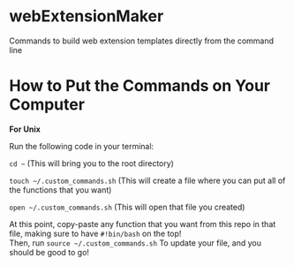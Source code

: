 # webExtensionMaker

Commands to build web extension templates directly from the command line

# How to Put the Commands on Your Computer

<strong>For Unix</strong>

Run the following code in your terminal:

<code>cd ~</code> (This will bring you to the root directory)

<code>touch ~/.custom_commands.sh</code> (This will create a file where you can put all of the functions that you want)

<code>open ~/.custom_commands.sh</code> (This will open that file you created)

At this point, copy-paste any function that you want from this repo in that file, making sure to have <code>#!bin/bash</code> on the top!<br>
Then, run <code>source ~/.custom_commands.sh</code> To update your file, and you should be good to go!
